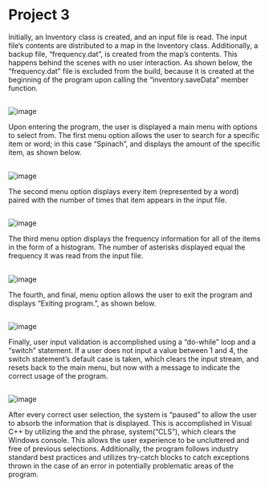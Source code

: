 # Project 3

Initially, an Inventory class is created, and an input file is read. The input file’s contents are distributed to a map in the Inventory class. Additionally, a backup file, “frequency.dat”, is created from the map’s contents. 
This happens behind the scenes with no user interaction. As shown below, the “frequency.dat” file is excluded from the build, 
because it is created at the beginning of the program upon calling the “inventory.saveData” member function. 
##
![image](https://github.com/milt-francisco/Cplusplus-program/assets/121690557/a5459306-9dc8-46a9-b848-9d4444ac5c68)

Upon entering the program, the user is displayed a main menu with options to select from. 
The first menu option allows the user to search for a specific item or word; in this case “Spinach”, and displays the amount of the specific item, as shown below. 
##
![image](https://github.com/milt-francisco/Cplusplus-program/assets/121690557/888a1e1f-45c6-42f1-a5da-65047b8fe7a7)


The second menu option displays every item (represented by a word) paired with the number of times that item appears in the input file.
##
![image](https://github.com/milt-francisco/Cplusplus-program/assets/121690557/27e87753-0cff-43bd-96cb-b03849dc9319)

 
The third menu option displays the frequency information for all of the items in the form of a histogram. The number of asterisks displayed equal the frequency it was read from the input file.
##
![image](https://github.com/milt-francisco/Cplusplus-program/assets/121690557/c089898d-a827-4edd-a7bb-9433a52dd925)


The fourth, and final, menu option allows the user to exit the program and displays “Exiting program.”, as shown below.
##
![image](https://github.com/milt-francisco/Cplusplus-program/assets/121690557/63e8e9ae-d063-420c-b131-4eab048bc061)

 
Finally, user input validation is accomplished using a “do-while” loop and a “switch” statement. 
If a user does not input a value between 1 and 4, the switch statement’s default case is taken, which clears the input stream, and resets back to the main menu, 
but now with a message to indicate the correct usage of the program.
##
![image](https://github.com/milt-francisco/Cplusplus-program/assets/121690557/b2be875f-f802-4d03-ad46-5d4adde2b28c)

 
After every correct user selection, the system is “paused” to allow the user to absorb the information that is displayed. 
This is accomplished in Visual C++ by utilizing the <cstdlib> and the phrase, system(“CLS”), which clears the Windows console. 
This allows the user experience to be uncluttered and free of previous selections.
Additionally, the program follows industry standard best practices and utilizes try-catch blocks to catch exceptions thrown in the case of an error in potentially problematic areas of the program.
